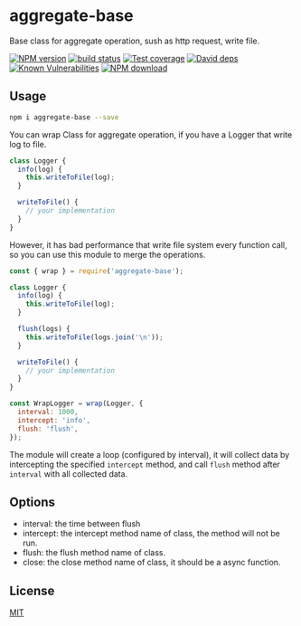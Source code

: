 # aggregate-base

Base class for aggregate operation, sush as http request, write file.

[![NPM version][npm-image]][npm-url]
[![build status][travis-image]][travis-url]
[![Test coverage][codecov-image]][codecov-url]
[![David deps][david-image]][david-url]
[![Known Vulnerabilities][snyk-image]][snyk-url]
[![NPM download][download-image]][download-url]

[npm-image]: https://img.shields.io/npm/v/aggregate-base.svg?style=flat-square
[npm-url]: https://npmjs.org/package/aggregate-base
[travis-image]: https://img.shields.io/travis/node-modules/aggregate-base.svg?style=flat-square
[travis-url]: https://travis-ci.org/node-modules/aggregate-base
[codecov-image]: https://codecov.io/gh/node-modules/aggregate-base/branch/master/graph/badge.svg
[codecov-url]: https://codecov.io/gh/node-modules/aggregate-base
[david-image]: https://img.shields.io/david/node-modules/aggregate-base.svg?style=flat-square
[david-url]: https://david-dm.org/node-modules/aggregate-base
[snyk-image]: https://snyk.io/test/npm/aggregate-base/badge.svg?style=flat-square
[snyk-url]: https://snyk.io/test/npm/aggregate-base
[download-image]: https://img.shields.io/npm/dm/aggregate-base.svg?style=flat-square
[download-url]: https://npmjs.org/package/aggregate-base


## Usage

```bash
npm i aggregate-base --save
```

You can wrap Class for aggregate operation, if you have a Logger that write log to file.

```js
class Logger {
  info(log) {
    this.writeToFile(log);
  }

  writeToFile() {
    // your implementation
  }
}
```

However, it has bad performance that write file system every function call, so you can use this module to merge the operations.

```js
const { wrap } = require('aggregate-base');

class Logger {
  info(log) {
    this.writeToFile(log);
  }

  flush(logs) {
    this.writeToFile(logs.join('\n'));
  }

  writeToFile() {
    // your implementation
  }
}

const WrapLogger = wrap(Logger, {
  interval: 1000,
  intercept: 'info',
  flush: 'flush',
});
```

The module will create a loop (configured by interval), it will collect data by intercepting the specified `intercept` method, and call `flush` method after `interval` with all collected data.

## Options

- interval: the time between flush
- intercept: the intercept method name of class, the method will not be run.
- flush: the flush method name of class.
- close: the close method name of class, it should be a async function.

## License

[MIT](LICENSE)
